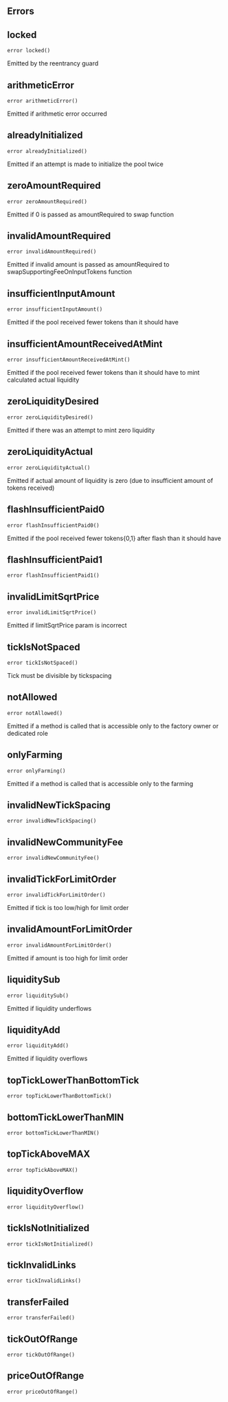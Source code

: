

## Errors
## locked


`error locked()`  

Emitted by the reentrancy guard





## arithmeticError


`error arithmeticError()`  

Emitted if arithmetic error occurred





## alreadyInitialized


`error alreadyInitialized()`  

Emitted if an attempt is made to initialize the pool twice





## zeroAmountRequired


`error zeroAmountRequired()`  

Emitted if 0 is passed as amountRequired to swap function





## invalidAmountRequired


`error invalidAmountRequired()`  

Emitted if invalid amount is passed as amountRequired to swapSupportingFeeOnInputTokens function





## insufficientInputAmount


`error insufficientInputAmount()`  

Emitted if the pool received fewer tokens than it should have





## insufficientAmountReceivedAtMint


`error insufficientAmountReceivedAtMint()`  

Emitted if the pool received fewer tokens than it should have to mint calculated actual liquidity





## zeroLiquidityDesired


`error zeroLiquidityDesired()`  

Emitted if there was an attempt to mint zero liquidity





## zeroLiquidityActual


`error zeroLiquidityActual()`  

Emitted if actual amount of liquidity is zero (due to insufficient amount of tokens received)





## flashInsufficientPaid0


`error flashInsufficientPaid0()`  

Emitted if the pool received fewer tokens{0,1} after flash than it should have





## flashInsufficientPaid1


`error flashInsufficientPaid1()`  







## invalidLimitSqrtPrice


`error invalidLimitSqrtPrice()`  

Emitted if limitSqrtPrice param is incorrect





## tickIsNotSpaced


`error tickIsNotSpaced()`  

Tick must be divisible by tickspacing





## notAllowed


`error notAllowed()`  

Emitted if a method is called that is accessible only to the factory owner or dedicated role





## onlyFarming


`error onlyFarming()`  

Emitted if a method is called that is accessible only to the farming





## invalidNewTickSpacing


`error invalidNewTickSpacing()`  







## invalidNewCommunityFee


`error invalidNewCommunityFee()`  







## invalidTickForLimitOrder


`error invalidTickForLimitOrder()`  

Emitted if tick is too low/high for limit order





## invalidAmountForLimitOrder


`error invalidAmountForLimitOrder()`  

Emitted if amount is too high for limit order





## liquiditySub


`error liquiditySub()`  

Emitted if liquidity underflows





## liquidityAdd


`error liquidityAdd()`  

Emitted if liquidity overflows





## topTickLowerThanBottomTick


`error topTickLowerThanBottomTick()`  







## bottomTickLowerThanMIN


`error bottomTickLowerThanMIN()`  







## topTickAboveMAX


`error topTickAboveMAX()`  







## liquidityOverflow


`error liquidityOverflow()`  







## tickIsNotInitialized


`error tickIsNotInitialized()`  







## tickInvalidLinks


`error tickInvalidLinks()`  







## transferFailed


`error transferFailed()`  







## tickOutOfRange


`error tickOutOfRange()`  







## priceOutOfRange


`error priceOutOfRange()`  







